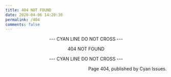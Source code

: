 ```yaml
---
title: 404 NOT FOUND
date: 2020-04-06 14:20:30
permalink: /404
comments: false
---
```


<p style="text-align:center;">--- CYAN LINE DO NOT CROSS ---</p>

<p style="text-align:center;">404 NOT FOUND</p>

<p style="text-align:center;">--- CYAN LINE DO NOT CROSS ---</p>

<p style="text-align:right;">Page 404, published by Cyan Issues.</p>